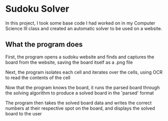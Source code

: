 # Sudoku Solver

In this project, I took some base code I had worked on in my Computer Science III class and created an automatic solver to be used on a website.

## What the program does

First, the program opens a sudoku website and finds and captures the board from the website, saving the board itself as a .png file

Next, the program isolates each cell and iterates over the cells, using OCR to read the contents of the cell

Now that the program knows the board, it runs the parsed board through the solving algorithm to produce a solved board in the 'parsed' format

The program then takes the solved board data and writes the correct numbers at their respective spot on the board, and displays the solved board to the user
